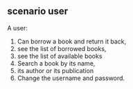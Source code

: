 ## scenario user
A user:  
1. Can borrow a book and return it back,  
2. see the list of borrowed books,  
3. see the list of available books  
4. Search a book by its name,   
5. its author or its publication  
6. Change the username and password.

